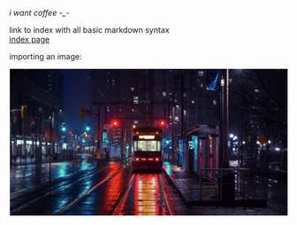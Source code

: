 *i want coffee -_-*

link to index with all basic markdown syntax\
[index page](https://nikaur.github.io/cse15l-lab-reports/index.html)

importing an image: 

![Image](wallpapersc.png)